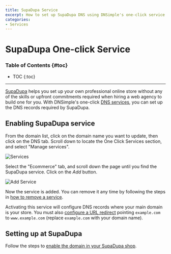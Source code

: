 ```yaml
---
title: SupaDupa Service
excerpt: How to set up SupaDupa DNS using DNSimple's one-click service.
categories:
- Services
---
```


# SupaDupa One-click Service

### Table of Contents {#toc}

* TOC
{:toc}

---

[SupaDupa](http://supadupa.me) helps you set up your own professional online store without any of the skills or upfront commitments required when hiring a web agency to build one for you. With DNSimple's one-click [DNS services](/categories/services/), you can set up the DNS records required by SupaDupa.


## Enabling SupaDupa service

From the domain list, click on the domain name you want to update, then click on the DNS tab. Scroll down to locate the One Click Services section, and select "Manage services".

![Services](/files/services-dns-page-add.png)

Select the "Ecommerce" tab, and scroll down the page until you find the SupaDupa service. Click on the *Add* button.

![Add Service](/files/services-supadupa.png)

Now the service is added. You can remove it any time by following the steps in [how to remove a service](/articles/services/#removing-services).

Activating this service will configure DNS records where your main domain is your store. You must also [configure a URL redirect](/articles/redirector/) pointing `example.com` to `www.example.com` (replace `example.com` with your domain name).


## Setting up at SupaDupa

Follow the steps to [enable the domain in your SupaDupa shop](https://support.supadupa.me/en/articles/29502-other-domain-registrar).
